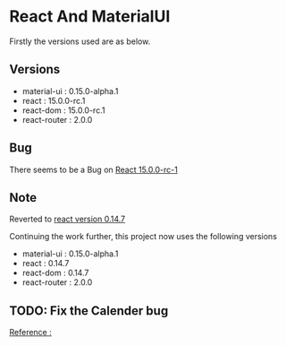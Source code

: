 React And MaterialUI
==============================

Firstly the versions used are as below.

Versions
--------------
 - material-ui  : 0.15.0-alpha.1
 - react        : 15.0.0-rc.1
 - react-dom    : 15.0.0-rc.1
 - react-router : 2.0.0

Bug
-------------
There seems to be a Bug on [React 15.0.0-rc-1][react-bug-1]

Note
----------
Reverted to [react version 0.14.7][repo-diff-1]          

Continuing the work further, this project now uses the following versions

- material-ui   : 0.15.0-alpha.1
- react         : 0.14.7
- react-dom     : 0.14.7
- react-router  : 2.0.0

TODO: Fix the Calender bug
----------------
[Reference :][ref-1]
<Calendar
  DateTimeFormat={DateTime.DateTimeFormat}
  firstDayOfWeek={firstDayOfWeek}
  locale={locale}
  ref="calendar"
  onDayTouchTap={this.handleTouchTapDay}
  initialDate={this.props.initialDate}
  open={this.state.open}
  minDate={this.props.minDate}
  maxDate={this.props.maxDate}
  shouldDisableDate={this.props.shouldDisableDate}
  disableYearSelection={this.props.disableYearSelection}
  mode={this.props.mode}
/>





[1]: https://github.com/saumya/ReactRouter-102
[2]: http://www.material-ui.com/
[3]: https://www.npmjs.com/package/material-ui
[4]: https://www.npmjs.com/package/react-tap-event-plugin
[react-bug-1]: https://github.com/facebook/react/issues/6221
[repo-diff-1]: https://github.com/saumya/React-MaterialUI-102/commit/6921343f70934e056c93d3d46e1148daaf52a0f3
[ref-1]: https://github.com/callemall/material-ui/blob/master/src/date-picker/date-picker-dialog.jsx
